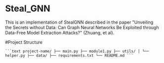 # Steal_GNN

This is an implementation of StealGNN described in the paper "Unveiling the Secrets without Data: Can Graph Neural Networks Be Exploited through Data-Free Model Extraction Attacks?" (Zhuang, et al).

#Project Structure
<pre><code>```text project-name/ ├── main.py ├── module1.py ├── utils/ │ └── helper.py ├── data/ ├── requirements.txt └── README.md ```</code></pre>
